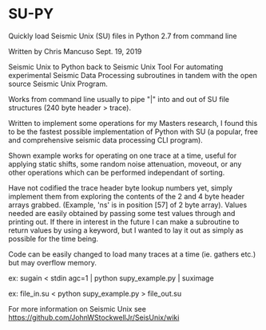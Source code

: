 # SU-PY
Quickly load Seismic Unix (SU) files in Python 2.7 from command line

Written by Chris Mancuso
Sept. 19, 2019

Seismic Unix to Python back to Seismic Unix Tool
For automating experimental Seismic Data Processing subroutines in tandem with the open source Seismic Unix Program.

Works from command line usually to pipe "|" into and out of SU file structures (240 byte header > trace). 

Written to implement some operations for my Masters research, I found this to be the fastest possible implementation
of Python with SU (a popular, free and comprehensive seismic data processing CLI program).

Shown example works for operating on one trace at a time, useful for applying static shifts, some random noise attenuation, moveout, or any other operations which can be performed independant of sorting.

Have not codified the trace header byte lookup numbers yet, simply implement them from exploring the contents of the 2 and 4
byte header arrays grabbed. (Example, 'ns' is in position [57] of 2 byte array).  Values needed are easily obtained by passing
some test values through and printing out. If there in interest in the future I can make a subroutine to return values by
using a keyword, but I wanted to lay it out as simply as possible for the time being.

Code can be easily changed to load many traces at a time (ie. gathers etc.) but may overflow memory.

ex: sugain < stdin agc=1 | python supy_example.py | suximage

ex: file_in.su < python supy_example.py > file_out.su 

For more information on Seismic Unix see https://github.com/JohnWStockwellJr/SeisUnix/wiki
